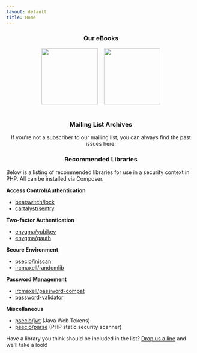 ```yaml
---
layout: default
title: Home
---
```


<div style="text-align:center">
    <h3>Our eBooks</h3>
    <a href="https://leanpub.com/securingphp-coreconcepts"><img src="/assets/img/core-concepts.png" height="150"/></a>
    &nbsp;&nbsp;
    <a href="https://leanpub.com/securingphp-usualsuspects"><img src="/assets/img/usual-suspects.png" height="150"/></a>
    <br/></br>
    <h3>Mailing List Archives</h3>
    <p>
	If you're not a subscriber to our mailing list, you can always find the past issues here:
	<style type="text/css">
<!--
.display_archive {font-family: arial,verdana; font-size: 12px;}
.campaign {line-height: 125%; margin: 5px;}
//-->
</style>
<script language="javascript" src="http://us3.campaign-archive2.com/generate-js/?u=af1d3ae63cfee88952a67461d&fid=11509&show=10" type="text/javascript"></script>
    </p>
    <h3>Recommended Libraries</h3>
</div>

<p>
    Below is a listing of recommended libraries for use in a security context in PHP. All can be installed
    via Composer.
</p>

<b>Access Control/Authentication</b>
<ul>
    <li><a href="https://github.com/BeatSwitch/lock">beatswitch/lock</a></li>
    <li><a href="https://github.com/cartalyst/sentry">cartalyst/sentry</a></li>
</ul>

<b>Two-factor Authentication</b>
<ul>
    <li><a href="https://github.com/enygma/yubikey">enygma/yubikey</a></li>
    <li><a href="https://github.com/enygma/gauth">enygma/gauth</a></li>
</ul>

<b>Secure Environment</b>
<ul>
    <li><a href="https://github.com/psecio/iniscan">psecio/iniscan</a></li>
    <li><a href="https://github.com/ircmaxell/RandomLib">ircmaxell/randomlib</a></li>
</ul>

<b>Password Management</b>
<ul>
    <li><a href="https://github.com/ircmaxell/password_compat">ircmaxell/password-compat</a></li>
    <li><a href="https://github.com/jeremykendall/password-validator">password-validator</a></li>
</ul>

<b>Miscellaneous</b>
<ul>
    <li><a href="https://github.com/psecio/jwt">psecio/jwt</a> (Java Web Tokens)</li>
    <li><a href="https://github.com/psecio/parse">psecio/parse</a> (PHP static security scanner)</li>
</ul>

<p>
    Have a library you think should be included in the list? <a href="mailto:info@websec.io">Drop us a line</a>
    and we'll take a look!
</p>
